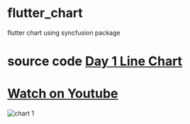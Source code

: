 # flutter_chart
flutter chart using syncfusion package 
# source code [Day 1 Line Chart](https://github.com/Zeeshan-progs/flutter_chart/tree/main/lib/chart_type)
# [Watch on Youtube ](https://youtu.be/ZwqcyWIaghc)



![chart 1](https://user-images.githubusercontent.com/67018643/140414172-22253d75-edc6-4945-b01e-1cbfc2deb861.png)
